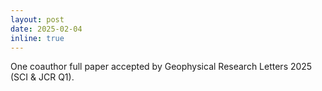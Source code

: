 ```yaml
---
layout: post
date: 2025-02-04
inline: true
---
```


One coauthor full paper accepted by Geophysical Research Letters 2025 (SCI & JCR Q1).

